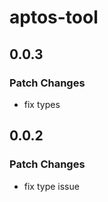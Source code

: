 # aptos-tool

## 0.0.3

### Patch Changes

- fix types

## 0.0.2

### Patch Changes

- fix type issue
